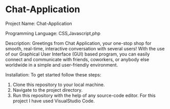 # Chat-Application
Project Name: Chat-Application

Programming Language: CSS,Javascript,php

Description: Greetings from Chat Application, your one-stop shop for smooth, real-time, interactive conversation with several users! With the use of our Graphical User Interface (GUI) based program, you can easily connect and communicate with friends, coworkers, or anybody else worldwide in a simple and user-friendly environment.

Installation: To get started follow these steps:

1. Clone this repository to your local machine.
2. Navigate to the project directory.
3. Run this repository with the help of any source-code editor. For this project I have used VisualStudio Code.
